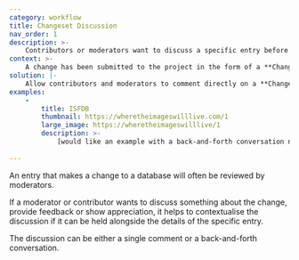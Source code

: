 ```yaml
---
category: workflow
title: Changeset Discussion
nav_order: 1
description: >-
    Contributors or moderators want to discuss a specific entry before rejecting or improving it.
context: >-
    A change has been submitted to the project in the form of a **Changeset**, and someone, often a moderator or another contributor, would like to start a discussion or provide feedback.
solution: |-
    Allow contributors and moderators to comment directly on a **Changeset.**
examples:
    -
        title: ISFDB
        thumbnail: https://wheretheimageswilllive.com/1
        large_image: https://wheretheimageswilllive/1
        description: >-
            [would like an example with a back-and-forth conversation not just a single comment]
    
---
```


An entry that makes a change to a database will often be reviewed by moderators.

If a moderator or contributor wants to discuss something about the change, provide feedback or show appreciation, it helps to contextualise the discussion if it can be held alongside the details of the specific entry.

The discussion can be either a single comment or a back-and-forth conversation.
